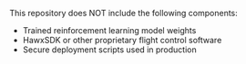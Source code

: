 This repository does NOT include the following components:
- Trained reinforcement learning model weights
- HawxSDK or other proprietary flight control software
- Secure deployment scripts used in production
